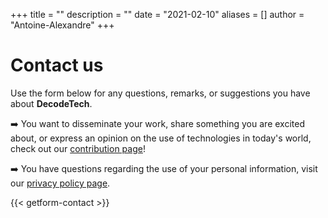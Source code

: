 +++
title = ""
description = ""
date = "2021-02-10"
aliases = []
author = "Antoine-Alexandre"
+++

# Contact us 

Use the form below for any questions, remarks, or suggestions you have about **DecodeTech**. 

➡️ You want to disseminate your work, share something you are excited about, or express an opinion on the use of technologies in today's world, check out our [contribution page](https://decodetech.eu/post/contribute/)!

➡️ You have questions regarding the use of your personal information, visit our [privacy policy page](https://decodetech.eu/privacypolicy/).


{{< getform-contact >}}




